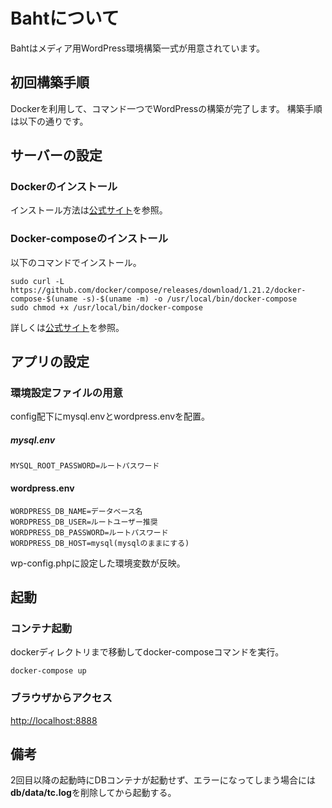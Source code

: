 # Bahtについて
Bahtはメディア用WordPress環境構築一式が用意されています。
## 初回構築手順
Dockerを利用して、コマンド一つでWordPressの構築が完了します。
構築手順は以下の通りです。
## サーバーの設定
### Dockerのインストール
インストール方法は[公式サイト](https://docs.docker.com/install/linux/docker-ce/debian/)を参照。
### Docker-composeのインストール
以下のコマンドでインストール。
```
sudo curl -L https://github.com/docker/compose/releases/download/1.21.2/docker-compose-$(uname -s)-$(uname -m) -o /usr/local/bin/docker-compose
sudo chmod +x /usr/local/bin/docker-compose
```
詳しくは[公式サイト](https://docs.docker.com/compose/install/)を参照。
## アプリの設定
### 環境設定ファイルの用意
config配下にmysql.envとwordpress.envを配置。
##### mysql.env
```
MYSQL_ROOT_PASSWORD=ルートパスワード
```
#### wordpress.env
```
WORDPRESS_DB_NAME=データベース名
WORDPRESS_DB_USER=ルートユーザー推奨
WORDPRESS_DB_PASSWORD=ルートパスワード
WORDPRESS_DB_HOST=mysql(mysqlのままにする)
```
wp-config.phpに設定した環境変数が反映。
## 起動
### コンテナ起動
dockerディレクトリまで移動してdocker-composeコマンドを実行。
```
docker-compose up
```
### ブラウザからアクセス
<http://localhost:8888>

## 備考
2回目以降の起動時にDBコンテナが起動せず、エラーになってしまう場合には  
**db/data/tc.log**を削除してから起動する。

